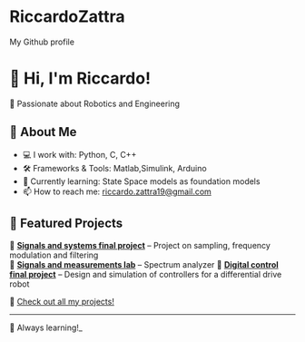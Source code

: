 # RiccardoZattra
 My Github profile
# 👋 Hi, I'm Riccardo!

🎯 Passionate about Robotics and Engineering  

## 🚀 About Me  
- 💻 I work with: Python, C, C++  
- 🛠️ Frameworks & Tools: Matlab,Simulink, Arduino
- 🌱 Currently learning: State Space models as foundation models  
- 📫 How to reach me: riccardo.zattra19@gmail.com  

## 📌 Featured Projects  
🔹 [**Signals and systems final project**](https://github.com/RiccardoZattra/Signals-and-systems-final-project) – Project on sampling, frequency modulation and filtering  
🔹 [**Signals and measurements lab**](https://github.com/RiccardoZattra/Signals-and-measurements-laboratory) – Spectrum analyzer
🔹 [**Digital control final project**](https://github.com/RiccardoZattra/Digital-control-final-project) – Design and simulation of controllers for a differential drive robot

🔹 [Check out all my projects!](https://github.com/RiccardoZattra?tab=repositories)  


---
🚀 Always learning!_
